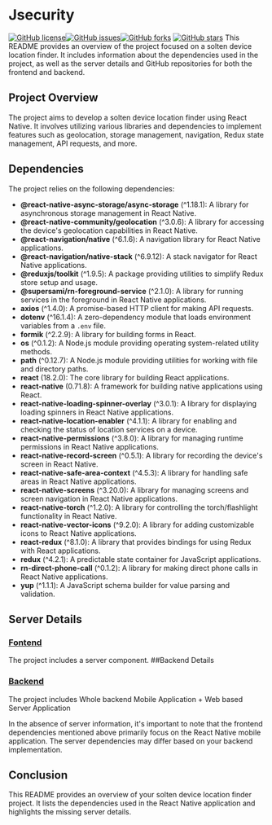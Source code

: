 # Jsecurity
<a href="https://github.com/1hanzla100/developer-portfolio/blob/main/LICENSE"><img alt="GitHub license" src="https://img.shields.io/github/license/1hanzla100/developer-portfolio"></a><a href="https://github.com/1hanzla100/developer-portfolio/issues"><img alt="GitHub issues" src="https://img.shields.io/github/issues/1hanzla100/developer-portfolio"></a><a href="https://github.com/1hanzla100/developer-portfolio/network"><img alt="GitHub forks" src="https://img.shields.io/github/forks/1hanzla100/developer-portfolio"></a> <a href="https://github.com/1hanzla100/developer-portfolio/stargazers"><img alt="GitHub stars" src="https://img.shields.io/github/stars/1hanzla100/developer-portfolio"></a>
This README provides an overview of the project focused on a solten device location finder. It includes information about the dependencies used in the project, as well as the server details and GitHub repositories for both the frontend and backend.

## Project Overview

The project aims to develop a solten device location finder using React Native. It involves utilizing various libraries and dependencies to implement features such as geolocation, storage management, navigation, Redux state management, API requests, and more.

## Dependencies

The project relies on the following dependencies:

- **@react-native-async-storage/async-storage** (^1.18.1): A library for asynchronous storage management in React Native.
- **@react-native-community/geolocation** (^3.0.6): A library for accessing the device's geolocation capabilities in React Native.
- **@react-navigation/native** (^6.1.6): A navigation library for React Native applications.
- **@react-navigation/native-stack** (^6.9.12): A stack navigator for React Native applications.
- **@reduxjs/toolkit** (^1.9.5): A package providing utilities to simplify Redux store setup and usage.
- **@supersami/rn-foreground-service** (^2.1.0): A library for running services in the foreground in React Native applications.
- **axios** (^1.4.0): A promise-based HTTP client for making API requests.
- **dotenv** (^16.1.4): A zero-dependency module that loads environment variables from a `.env` file.
- **formik** (^2.2.9): A library for building forms in React.
- **os** (^0.1.2): A Node.js module providing operating system-related utility methods.
- **path** (^0.12.7): A Node.js module providing utilities for working with file and directory paths.
- **react** (18.2.0): The core library for building React applications.
- **react-native** (0.71.8): A framework for building native applications using React.
- **react-native-loading-spinner-overlay** (^3.0.1): A library for displaying loading spinners in React Native applications.
- **react-native-location-enabler** (^4.1.1): A library for enabling and checking the status of location services on a device.
- **react-native-permissions** (^3.8.0): A library for managing runtime permissions in React Native applications.
- **react-native-record-screen** (^0.5.1): A library for recording the device's screen in React Native.
- **react-native-safe-area-context** (^4.5.3): A library for handling safe areas in React Native applications.
- **react-native-screens** (^3.20.0): A library for managing screens and screen navigation in React Native applications.
- **react-native-torch** (^1.2.0): A library for controlling the torch/flashlight functionality in React Native.
- **react-native-vector-icons** (^9.2.0): A library for adding customizable icons to React Native applications.
- **react-redux** (^8.1.0): A library that provides bindings for using Redux with React applications.
- **redux** (^4.2.1): A predictable state container for JavaScript applications.
- **rn-direct-phone-call** (^0.1.2): A library for making direct phone calls in React Native applications.
- **yup** (^1.1.1): A JavaScript schema builder for value parsing and validation.

## Server Details
### <a href='https://github.com/JASIM0021/Jsecurity_Server'>Fontend</a>
The project includes a server component.
##Backend Details
### <a href='https://github.com/JASIM0021/Jsecurity_Backend'>Backend</a>
The project includes Whole backend Mobile Application + Web based Server Application 


In the absence of server information, it's important to note that the frontend dependencies mentioned above primarily focus on the React Native mobile application. The server dependencies may differ based on your backend implementation.

## Conclusion

This README provides an overview of your solten device location finder project. It lists the dependencies used in the React Native application and highlights the missing server details.
